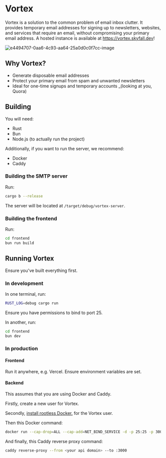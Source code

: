 # Vortex

Vortex is a solution to the common problem of email inbox clutter. It provides temporary email addresses for signing up to newsletters, websites, and services that require an email, without compromising your primary email address. A hosted instance is available at https://vortex.skyfall.dev!

![e4494707-0aa6-4c93-aa64-25a0d0c0f7cc-image](https://github.com/SkyfallWasTaken/vortex.email/assets/55807755/96ed167b-5ace-4b25-ae4a-1b4e1053919f)

## Why Vortex?
- Generate disposable email addresses
- Protect your primary email from spam and unwanted newsletters
- Ideal for one-time signups and temporary accounts _(looking at you, Quora)

## Building

You will need:

- Rust
- Bun
- Node.js (to actually run the project)

Additionally, if you want to run the server, we recommend:

- Docker
- Caddy

### Building the SMTP server

Run:

```bash
cargo b --release
```

The server will be located at `/target/debug/vortex-server`.

### Building the frontend

Run:

```bash
cd frontend
bun run build
```

## Running Vortex

Ensure you've built everything first.

### In development

In one terminal, run:

```bash
RUST_LOG=debug cargo run
```

Ensure you have permissions to bind to port 25.

In another, run:

```bash
cd frontend
bun dev
```

### In production

#### Frontend

Run it anywhere, e.g. Vercel. Ensure environment variables are set.

#### Backend

This assumes that you are using Docker and Caddy.

Firstly, create a new user for Vortex.

Secondly, [install rootless Docker.](https://docs.docker.com/engine/security/rootless) for the Vortex user.

Then this Docker command:

```bash
docker run --cap-drop=ALL --cap-add=NET_BIND_SERVICE -d -p 25:25 -p 3000:3000 ghcr.io/skyfallwastaken/vortex.email:latest
```

And finally, this Caddy reverse proxy command:

```bash
caddy reverse-proxy --from <your api domain> --to :3000
```
<br>
